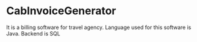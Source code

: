 # CabInvoiceGenerator

It is a billing software for travel agency. Language used for this software is Java. Backend is SQL
